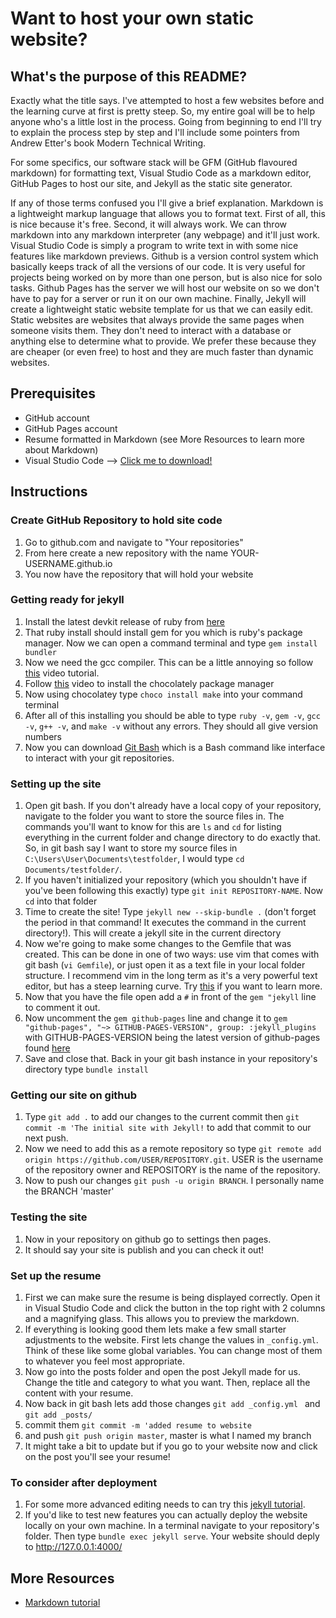 # Want to host your own static website?

## What's the purpose of this README?
Exactly what the title says. I've attempted to host a few websites before and the learning curve at first is pretty steep. So, my entire goal will be to help anyone who's a little lost in the process. Going from beginning to end I'll try to explain the process step by step and I'll include some pointers from Andrew Etter's book Modern Technical Writing.

For some specifics, our software stack will be GFM (GitHub flavoured markdown) for formatting text, Visual Studio Code as a markdown editor, GitHub Pages to host our site, and Jekyll as the static site generator.

If any of those terms confused you I'll give a brief explanation. Markdown is a lightweight markup language that allows you to format text. First of all, this is nice because it's free. Second, it will always work. We can throw markdown into any markdown interpreter (any webpage) and it'll just work. Visual Studio Code is simply a program to write text in with some nice features like markdown previews. Github is a version control system which basically keeps track of all the versions of our code. It is very useful for projects being worked on by more than one person, but is also nice for solo tasks. Github Pages has the server we will host our website on so we don't have to pay for a server or run it on our own machine. Finally, Jekyll will create a lightweight static website template for us that we can easily edit. Static websites are websites that always provide the same pages when someone visits them. They don't need to interact with a database or anything else to determine what to provide. We prefer these because they are cheaper (or even free) to host and they are much faster than dynamic websites.

## Prerequisites
- GitHub account
- GitHub Pages account
- Resume formatted in Markdown (see More Resources to learn more about Markdown)
- Visual Studio Code --> [Click me to download!](https://code.visualstudio.com/)

## Instructions

### Create GitHub Repository to hold site code
1. Go to github.com and navigate to "Your repositories"
2. From here create a new repository with the name YOUR-USERNAME.github.io
3. You now have the repository that will hold your website

### Getting ready for jekyll
1. Install the latest devkit release of ruby from [here](https://rubyinstaller.org/downloads/)
2. That ruby install should install gem for you which is ruby's package manager. Now we can open a command terminal and type `gem install bundler`
3. Now we need the gcc compiler. This can be a little annoying so follow [this](https://www.youtube.com/watch?v=sXW2VLrQ3Bs) video tutorial.
4. Follow [this](https://www.youtube.com/watch?v=-5WLKu_J_AE) video to install the chocolately package manager
5. Now using chocolatey type `choco install make` into your command terminal
6. After all of this installing you should be able to type `ruby -v`, `gem -v`, `gcc -v`, `g++ -v`, and `make -v` without any errors. They should all give version numbers
7. Now you can download [Git Bash](https://git-scm.com/download/win) which is a Bash command like interface to interact with your git repositories.

### Setting up the site
1. Open git bash. If you don't already have a local copy of your repository, navigate to the folder you want to store the source files in. The commands you'll want to know for this are `ls` and `cd` for listing everything in the current folder and change directory to do exactly that. So, in git bash say I want to store my source files in `C:\Users\User\Documents\testfolder`, I would type `cd Documents/testfolder/`.
2. If you haven't initialized your repository (which you shouldn't have if you've been following this exactly) type `git init REPOSITORY-NAME`. Now `cd` into that folder
3. Time to create the site! Type `jekyll new --skip-bundle .` (don't forget the period in that command! It executes the command in the current directory!). This will create a jekyll site in the current directory
4. Now we're going to make some changes to the Gemfile that was created. This can be done in one of two ways: use vim that comes with git bash (`vi Gemfile`), or just open it as a text file in your local folder structure. I recommend vim in the long term as it's a very powerful text editor, but has a steep learning curve. Try [this](https://www.openvim.com/) if you want to learn more.
5. Now that you have the file open add a `#` in front of the `gem "jekyll` line to comment it out.
6. Now uncomment the `gem github-pages` line and change it to `gem "github-pages", "~> GITHUB-PAGES-VERSION", group: :jekyll_plugins` with GITHUB-PAGES-VERSION being the latest version of github-pages found [here](https://pages.github.com/versions/)
7. Save and close that. Back in your git bash instance in your repository's directory type `bundle install`

### Getting our site on github
1. Type `git add .` to add our changes to the current commit then `git commit -m 'The initial site with Jekyll!` to add that commit to our next push.
2. Now we need to add this as a remote repository so type `git remote add origin https://github.com/USER/REPOSITORY.git`. USER is the username of the repository owner and REPOSITORY is the name of the repository.
3. Now to push our changes `git push -u origin BRANCH`. I personally name the BRANCH 'master'

### Testing the site
1. Now in your repository on github go to settings then pages.
2. It should say your site is publish and you can check it out!

### Set up the resume
1. First we can make sure the resume is being displayed correctly. Open it in Visual Studio Code and click the button in the top right with 2 columns and a magnifying glass. This allows you to preview the markdown.
2. If everything is looking good them lets make a few small starter adjustments to the website. First lets change the values in `_config.yml`. Think of these like some global variables. You can change most of them to whatever you feel most appropriate.
3. Now go into the posts folder and open the post Jekyll made for us. Change the title and category to what you want. Then, replace all the content with your resume.
4. Now back in git bash lets add those changes `git add _config.yml ` and `git add _posts/`
5. commit them `git commit -m 'added resume to website`
6. and push `git push origin master`, master is what I named my branch
7. It might take a bit to update but if you go to your website now and click on the post you'll see your resume!

### To consider after deployment
1. For some more advanced editing needs to can try this [jekyll tutorial](https://www.youtube.com/playlist?list=PLLAZ4kZ9dFpOPV5C5Ay0pHaa0RJFhcmcB).
2. If you'd like to test new features you can actually deploy the website locally on your own machine. In a terminal navigate to your repository's folder. Then type `bundle exec jekyll serve`. Your website should deply to http://127.0.0.1:4000/

## More Resources
- [Markdown tutorial](https://www.markdowntutorial.com/)
